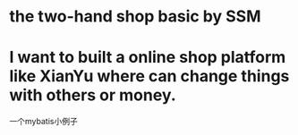 # the two-hand shop basic by SSM
# I want to built a online shop platform like XianYu where can change things with others or money.
一个mybatis小例子
